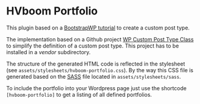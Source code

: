 # HVboom Portfolio

This plugin based on a [BootstrapWP tutorial](http://bootstrapwp.com/portfolio-custom-post-type-tutorial/) to create a custom post type.

The implementation based on a Github project [WP Custom Post Type Class](https://github.com/jjgrainger/wp-custom-post-type-class) to simplify the definition of a custom post type.
This project has to be installed in a _vendor_ subdirectory.

The structure of the generated HTML code is reflected in the stylesheet (see `assets/stylesheets/hvboom-portfolio.css`). By the way this CSS file is generated based on the [SASS](http://sass-lang.com) file located in `assets/stylesheets/sass`.

To include the portfolio into your Wordpress page just use the shortcode `[hvboom-portfolio]` to get a listing of all defined portfolios.